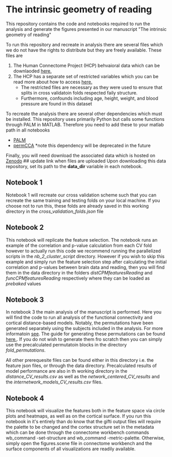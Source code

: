 # The intrinsic geometry of reading
This repository contains the code and notebooks required to run the analysis and generate the figures presented in our manuscript "The intrinsic geometry of reading" 

To run this repository and recreate in analysis there are several files which we do not have the rights to distribute but they are freely available. 
These files are 
1. The Human Connectome Project (HCP) behvaioral data which can be downlaoded [here.](https://www.humanconnectome.org/study/hcp-young-adult/document/1200-subjects-data-release)
2. The HCP has a separate set of restricted variables which you can be read more about how to access [here.](https://www.humanconnectome.org/study/hcp-young-adult/document/restricted-data-usage)
    - The restricted files are necessary as they were used to ensure that splits in cross validatoin folds respected faily structure. 
    - Furthermore, confounds including age, height, weight, and blood pressure are found in this dataset

To recreate the analysis there are several other dependencies which must be installed. 
This repository uses primarily Python but calls some functions through PALM in MATLAB. 
Therefore you need to add these to your matlab path in all notebooks
- [PALM](https://github.com/andersonwinkler/PALM)
- [permCCA](https://github.com/andersonwinkler/PermCCA) *note this dependency will be deprecated in the future

Finally, you will need download the associated data which is hosted on [Zenodo](https://zenodo.org/) ## update link when files are uploaded
Upon downloading this data repository, set its path to the **data_dir** variable in each notebook. 

## Notebook 1
Notebook 1 will recreate our cross validation scheme such that you can recreate the same training and testing folds on your local machine. 
If you choose not to run this, these folds are already saved in this working directory in the *cross_validation_folds.json* file 

## Notebook 2
This notebook will replicate the feature selection. The notebook runs an example of the correlation and p-value calculation from each CV fold however to actually run this code we recommend running the parallelized scripts in the *nb_2_cluster_script* directory. However if you wish to skip this example and simply run the feature selection step after calculating the initial correlation and p-values between brain data and reading, then you will find them in the data directory in the folders *distCPMfeaturesReading* and *funcCPMfeaturesReading* respectively where they can be loaded as *prebaked* values

## Notebook 3 
In notebook 3 the main analysis of the manuscript is performed. Here you will find the code to run all analysis of the functional connectivity and cortical distance-based models. Notably, the permutations have been generated separately using the subjects included in the analysis. For more informatoin [see](https://brainder.org/2015/12/07/permutation-tests-in-the-human-connectome-project/). The guide for generating these permutations can be found [here.](https://web.mit.edu/fsl_v5.0.10/fsl/doc/wiki/PALM(2f)ExchangeabilityBlocks.html#EBs_for_data_of_the_Human_Connectome_Project). If you do not wish to generate them fro scratch then you can simply use the precalculated permutatoin blocks in the directory *fold_permutations*. 

All other prerequesite files can be found either in this directory i.e. the feature json files, or through the data directory. Precalculated results of model performance are also in th working directory in the *distance_CV_results.csv* as well as the *network_centered_CV_results* and the *internetwork_models_CV_results.csv* files.

## Notebook 4 
This notebook will visualize the features both in the feature space via circle plots and heatmaps, as well as on the cortical surface. 
If you run this notebook in it's entirely than do know that the gifti output files will require the palette to be changed and the cortex structure set in the metadata which can be done through the connectome workbench commands wb_command -set-structure and wb_command -metric-palette. 
Otherwise, simply open the figures.scene file in connectome workbench and the surface components of all visualizations are readily available.



